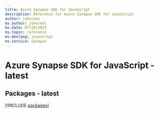 ```yaml
---
title: Azure Synapse SDK for JavaScript
description: Reference for Azure Synapse SDK for JavaScript
author: joheredi
ms.author: joheredi
ms.data: 07/19/2023
ms.topic: reference
ms.devlang: javascript
ms.service: synapse
---
```

# Azure Synapse SDK for JavaScript - latest
## Packages - latest
[!INCLUDE [packages](synapse-index.md)]
